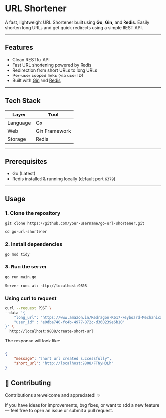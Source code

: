 # URL Shortener

A fast, lightweight URL Shortener built using **Go**, **Gin**, and **Redis**. Easily shorten long URLs and get quick redirects using a simple REST API.

---

## Features

- Clean RESTful API
- Fast URL shortening powered by Redis
- Redirection from short URLs to long URLs
- Per-user scoped links (via user ID)
- Built with [Gin](https://github.com/gin-gonic/gin) and [Redis](https://redis.io)

---

## Tech Stack

| Layer    | Tool          |
|----------|---------------|
| Language | Go            |
| Web      | Gin Framework |
| Storage  | Redis         |

---

##  Prerequisites

- Go (Latest)
- Redis installed & running locally (default port `6379`)

---

##  Usage

### 1. Clone the repository

```
git clone https://github.com/your-username/go-url-shortener.git

cd go-url-shortener
```
### 2. Install dependencies

```
go mod tidy
```

### 3. Run the server

```
go run main.go

Server runs at: http://localhost:9808
```
### Using curl to request

```bash
curl --request POST \
--data '{
    "long_url": "https://www.amazon.in/Redragon-K617-Keyboard-Mechanical-Supported/dp/B09BVCVTBC?pd_rd_w=D4ne3&content-id=amzn1.sym.b5387062-d66f-4264-a2b3-7498b12700ed&pf_rd_p=b5387062-d66f-4264-a2b3-7498b12700ed&pf_rd_r=ZP7S4CFDM9J2YEGENZ5H&pd_rd_wg=T2cES&pd_rd_r=b4570cfa-44a0-4b56-8b76-600787cb8cb3&pd_rd_i=B09BVCVTBC&th=1",
    "user_id" : "e0dba740-fc4b-4977-872c-d360239e6b10"
}' \
  http://localhost:9808/create-short-url
```
The response will look like: 

```json

{
    "message": "short url created successfully",
    "short_url": "http://localhost:9808/FTNyH3Lh"
}
```

## 🤝 Contributing

Contributions are welcome and appreciated! ✨

If you have ideas for improvements, bug fixes, or want to add a new feature — feel free to open an issue or submit a pull request.